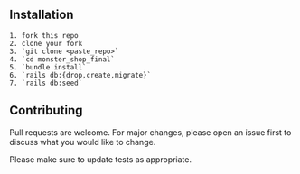 ## Installation

```
1. fork this repo
2. clone your fork
3. `git clone <paste_repo>`
4. `cd monster_shop_final`
5. `bundle install`
6. `rails db:{drop,create,migrate}`
7. `rails db:seed`
```

## Contributing
Pull requests are welcome. For major changes, please open an issue first to discuss what you would like to change.

Please make sure to update tests as appropriate.
